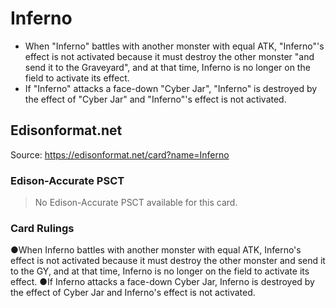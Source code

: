 # Inferno

*   When "Inferno" battles with another monster with equal ATK, "Inferno"'s effect is not activated because it must destroy the other monster "and send it to the Graveyard", and at that time, Inferno is no longer on the field to activate its effect.
*   If "Inferno" attacks a face-down "Cyber Jar", "Inferno" is destroyed by the effect of "Cyber Jar" and "Inferno"'s effect is not activated.

## Edisonformat.net

Source: https://edisonformat.net/card?name=Inferno

### Edison-Accurate PSCT

> No Edison-Accurate PSCT available for this card.

### Card Rulings

●When Inferno battles with another monster with equal ATK, Inferno's effect is not activated because it must destroy the other monster and send it to the GY, and at that time, Inferno is no longer on the field to activate its effect.
●If Inferno attacks a face-down Cyber Jar, Inferno is destroyed by the effect of Cyber Jar and Inferno's effect is not activated.
            